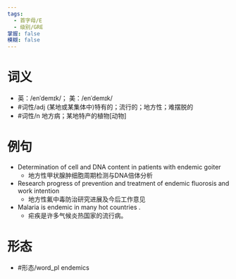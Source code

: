 ```yaml
---
tags:
  - 首字母/E
  - 级别/GRE
掌握: false
模糊: false
---
```

# 词义
- 英：/enˈdemɪk/； 美：/enˈdemɪk/
- #词性/adj  (某地或某集体中)特有的；流行的；地方性；难摆脱的
- #词性/n  地方病；某地特产的植物[动物]
# 例句
- Determination of cell and DNA content in patients with endemic goiter
	- 地方性甲状腺肿细胞周期检测与DNA倍体分析
- Research progress of prevention and treatment of endemic fluorosis and work intention
	- 地方性氟中毒防治研究进展及今后工作意见
- Malaria is endemic in many hot countries .
	- 疟疾是许多气候炎热国家的流行病。
# 形态
- #形态/word_pl endemics
